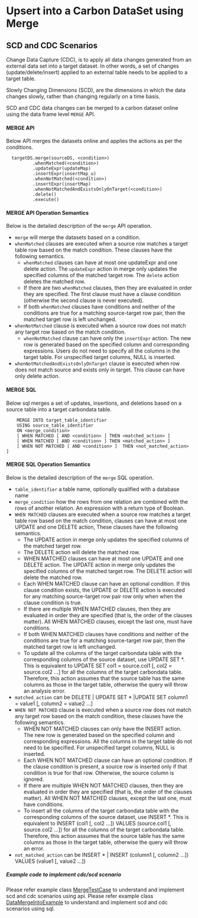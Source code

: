 <!--
    Licensed to the Apache Software Foundation (ASF) under one or more
    contributor license agreements.  See the NOTICE file distributed with
    this work for additional information regarding copyright ownership.
    The ASF licenses this file to you under the Apache License, Version 2.0
    (the "License"); you may not use this file except in compliance with
    the License.  You may obtain a copy of the License at

      http://www.apache.org/licenses/LICENSE-2.0

    Unless required by applicable law or agreed to in writing, software
    distributed under the License is distributed on an "AS IS" BASIS,
    WITHOUT WARRANTIES OR CONDITIONS OF ANY KIND, either express or implied.
    See the License for the specific language governing permissions and
    limitations under the License.
-->

# Upsert into a Carbon DataSet using Merge 

## SCD and CDC Scenarios
Change Data Capture (CDC), is to apply all data changes generated from an external data set 
into a target dataset. In other words, a set of changes (update/delete/insert) applied to an external 
table needs to be applied to a target table.

Slowly Changing Dimensions (SCD), are the dimensions in which the data changes slowly, rather 
than changing regularly on a time basis.

SCD and CDC data changes can be merged to a carbon dataset online using the data frame level `MERGE` API.

#### MERGE API

Below API merges the datasets online and applies the actions as per the conditions. 

```
  targetDS.merge(sourceDS, <condition>)
          .whenMatched(<condition>)
          .updateExpr(updateMap)
          .insertExpr(insertMap_u)
          .whenNotMatched(<condition>)
          .insertExpr(insertMap)
          .whenNotMatchedAndExistsOnlyOnTarget(<condition>)
          .delete()
          .execute()
```

#### MERGE API Operation Semantics
Below is the detailed description of the `merge` API operation.
* `merge` will merge the datasets based on a condition.
* `whenMatched` clauses are executed when a source row matches a target table row based on the match condition.
   These clauses have the following semantics.
    * `whenMatched` clauses can have at most one updateExpr and one delete action. The `updateExpr` action in merge only updates the specified columns of the matched target row. The `delete` action deletes the matched row.
    * If there are two `whenMatched` clauses, then they are evaluated in order they are specified. The first clause must have a clause condition (otherwise the second clause is never executed).
    * If both `whenMatched` clauses have conditions and neither of the conditions are true for a matching source-target row pair, then the matched target row is left unchanged.
* `whenNotMatched` clause is executed when a source row does not match any target row based on the match condition.
   * `whenNotMatched` clause can have only the `insertExpr` action. The new row is generated based on the specified column and corresponding expressions. Users do not need to specify all the columns in the target table. For unspecified target columns, NULL is inserted.
* `whenNotMatchedAndExistsOnlyOnTarget` clause is executed when row does not match source and exists only in target. This clause can have only delete action.

#### MERGE SQL

Below sql merges a set of updates, insertions, and deletions based on a source table
into a target carbondata table. 

```
    MERGE INTO target_table_identifier
    USING source_table_identifier
    ON <merge_condition>
    [ WHEN MATCHED [ AND <condition> ] THEN <matched_action> ]
    [ WHEN MATCHED [ AND <condition> ] THEN <matched_action> ]
    [ WHEN NOT MATCHED [ AND <condition> ]  THEN <not_matched_action> ]
```

#### MERGE SQL Operation Semantics
Below is the detailed description of the `merge` SQL operation.
* `table_identifier` a table name, optionally qualified with a database name
* `merge_condition` how the rows from one relation are combined with the rows of another relation. An expression with a return type of Boolean.
* `WHEN MATCHED` clauses are executed when a source row matches a target table row based on the match condition,
clauses can have at most one UPDATE and one DELETE action, These clauses have the following semantics.
    * The UPDATE action in merge only updates the specified columns of the matched target row.
    * The DELETE action will delete the matched row.
    * WHEN MATCHED clauses can have at most one UPDATE and one DELETE action. The UPDATE action in merge only updates the specified columns of the matched target row. The DELETE action will delete the matched row.
    * Each WHEN MATCHED clause can have an optional condition. If this clause condition exists, the UPDATE or DELETE action is executed for any matching source-target row pair row only when when the clause condition is true.
    * If there are multiple WHEN MATCHED clauses, then they are evaluated in order they are specified (that is, the order of the clauses matter). All WHEN MATCHED clauses, except the last one, must have conditions.
    * If both WHEN MATCHED clauses have conditions and neither of the conditions are true for a matching source-target row pair, then the matched target row is left unchanged.
    * To update all the columns of the target carbondata table with the corresponding columns of the source dataset, use UPDATE SET *. This is equivalent to UPDATE SET col1 = source.col1 [, col2 = source.col2 ...] for all the columns of the target carbondata table. Therefore, this action assumes that the source table has the same columns as those in the target table, otherwise the query will throw an analysis error.
* `matched_action` can be DELETE  | UPDATE SET *  |UPDATE SET column1 = value1 [, column2 = value2 ...]
* `WHEN NOT MATCHED` clause is executed when a source row does not match any target row based on the match condition, these clauses have the following semantics.
    * WHEN NOT MATCHED clauses can only have the INSERT action. The new row is generated based on the specified column and corresponding expressions. All the columns in the target table do not need to be specified. For unspecified target columns, NULL is inserted.
    * Each WHEN NOT MATCHED clause can have an optional condition. If the clause condition is present, a source row is inserted only if that condition is true for that row. Otherwise, the source column is ignored.
    * If there are multiple WHEN NOT MATCHED clauses, then they are evaluated in order they are specified (that is, the order of the clauses matter). All WHEN NOT  MATCHED clauses, except the last one, must have conditions.
    * To insert all the columns of the target carbondata table with the corresponding columns of the source dataset, use INSERT *. This is equivalent to INSERT (col1 [, col2 ...]) VALUES (source.col1 [, source.col2 ...]) for all the columns of the target carbondata table. Therefore, this action assumes that the source table has the same columns as those in the target table, otherwise the query will throw an error.
* `not_matched_action` can be INSERT *  | INSERT (column1 [, column2 ...]) VALUES (value1 [, value2 ...])

##### Example code to implement cdc/scd scenario

Please refer example class [MergeTestCase](https://github.com/apache/carbondata/blob/master/integration/spark/src/test/scala/org/apache/carbondata/spark/testsuite/merge/MergeTestCase.scala) to understand and implement scd and cdc scenarios using api.
Please refer example class [DataMergeIntoExample](https://github.com/apache/carbondata/blob/master/examples/spark/src/main/scala/org/apache/carbondata/examples/DataMergeIntoExample.scala) to understand and implement scd and cdc scenarios using sql.